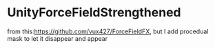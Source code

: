 # UnityForceFieldStrengthened
from this:https://github.com/vux427/ForceFieldFX, but I add procedual mask to let it disappear and appear
